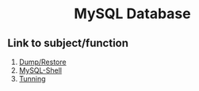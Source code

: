 # <center>MySQL Database<center>

## Link to subject/function  
1. [Dump/Restore](https://github.com/mtemporim/Databases/tree/main/MySQL/mysqldump)
1. [MySQL-Shell](https://github.com/mtemporim/Databases/tree/main/MySQL/MySQL-Shell/Dump)
1. [Tunning](https://github.com/mtemporim/Databases/tree/main/MySQL/Tunning)


